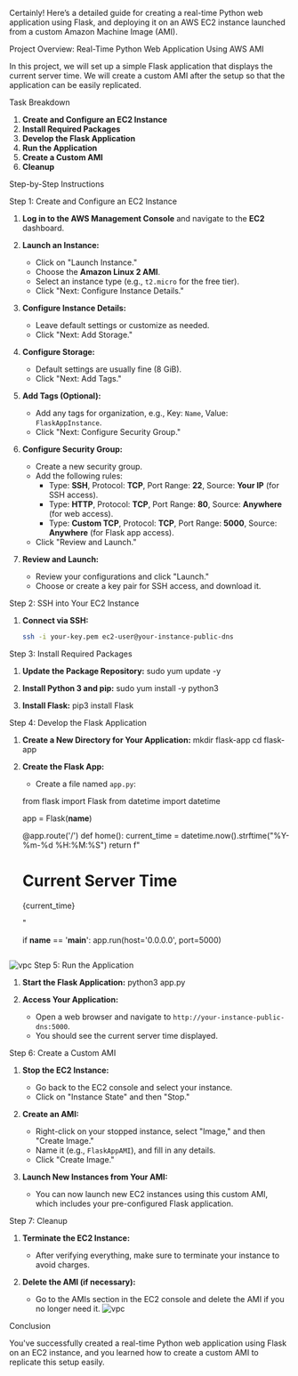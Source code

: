 Certainly! Here’s a detailed guide for creating a real-time Python web application using Flask, 
and deploying it on an AWS EC2 instance launched from a custom Amazon Machine Image (AMI).

Project Overview: Real-Time Python Web Application Using AWS AMI

In this project, we will set up a simple Flask application that displays the current server time.
We will create a custom AMI after the setup so that the application can be easily replicated.

Task Breakdown

1. **Create and Configure an EC2 Instance**
2. **Install Required Packages**
3. **Develop the Flask Application**
4. **Run the Application**
5. **Create a Custom AMI**
6. **Cleanup**

Step-by-Step Instructions

Step 1: Create and Configure an EC2 Instance

1. **Log in to the AWS Management Console** and navigate to the **EC2** dashboard.

2. **Launch an Instance:**
   - Click on "Launch Instance."
   - Choose the **Amazon Linux 2 AMI**.
   - Select an instance type (e.g., `t2.micro` for the free tier).
   - Click "Next: Configure Instance Details."

3. **Configure Instance Details:**
   - Leave default settings or customize as needed.
   - Click "Next: Add Storage."

4. **Configure Storage:**
   - Default settings are usually fine (8 GiB).
   - Click "Next: Add Tags."

5. **Add Tags (Optional):**
   - Add any tags for organization, e.g., Key: `Name`, Value: `FlaskAppInstance`.
   - Click "Next: Configure Security Group."

6. **Configure Security Group:**
   - Create a new security group.
   - Add the following rules:
     - Type: **SSH**, Protocol: **TCP**, Port Range: **22**, Source: **Your IP** (for SSH access).
     - Type: **HTTP**, Protocol: **TCP**, Port Range: **80**, Source: **Anywhere** (for web access).
     - Type: **Custom TCP**, Protocol: **TCP**, Port Range: **5000**, Source: **Anywhere** (for Flask app access).
   - Click "Review and Launch."

7. **Review and Launch:**
   - Review your configurations and click "Launch."
   - Choose or create a key pair for SSH access, and download it.

Step 2: SSH into Your EC2 Instance

1. **Connect via SSH:**
   ```bash
   ssh -i your-key.pem ec2-user@your-instance-public-dns
   ```

 Step 3: Install Required Packages

1. **Update the Package Repository:**
   sudo yum update -y
   

2. **Install Python 3 and pip:**
   sudo yum install -y python3


3. **Install Flask:**
pip3 install Flask

Step 4: Develop the Flask Application

1. **Create a New Directory for Your Application:**
   mkdir flask-app
   cd flask-app
   

2. **Create the Flask App:**
   - Create a file named `app.py`:
   
   from flask import Flask
   from datetime import datetime

   app = Flask(__name__)

   @app.route('/')
   def home():
       current_time = datetime.now().strftime("%Y-%m-%d %H:%M:%S")
       return f"<h1>Current Server Time</h1><p>{current_time}</p>"

   if __name__ == '__main__':
       app.run(host='0.0.0.0', port=5000)
   ```
![vpc](./images/ami.png)
Step 5: Run the Application

1. **Start the Flask Application:**
   python3 app.py
   

2. **Access Your Application:**
   - Open a web browser and navigate to `http://your-instance-public-dns:5000`.
   - You should see the current server time displayed.

Step 6: Create a Custom AMI

1. **Stop the EC2 Instance:**
   - Go back to the EC2 console and select your instance.
   - Click on "Instance State" and then "Stop."

2. **Create an AMI:**
   - Right-click on your stopped instance, select "Image," and then "Create Image."
   - Name it (e.g., `FlaskAppAMI`), and fill in any details.
   - Click "Create Image."

3. **Launch New Instances from Your AMI:**
   - You can now launch new EC2 instances using this custom AMI, which includes your pre-configured Flask application.

Step 7: Cleanup

1. **Terminate the EC2 Instance:**
   - After verifying everything, make sure to terminate your instance to avoid charges.

2. **Delete the AMI (if necessary):**
   - Go to the AMIs section in the EC2 console and delete the AMI if you no longer need it.
![vpc](./images/amitask.png)

Conclusion

You've successfully created a real-time Python web application using Flask on an EC2 instance,
and you learned how to create a custom AMI to replicate this setup easily.